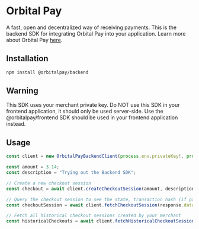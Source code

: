 # Orbital Pay

A fast, open and decentralized way of receiving payments. This is the backend SDK for integrating Orbital Pay into your application. Learn more about Orbital Pay [here](https://orbitalpay.xyz).

## Installation

```bash
npm install @orbitalpay/backend
```

## Warning
This SDK uses your merchant private key. Do NOT use this SDK in your frontend application, it should only be used server-side. Use the @orbitalpay/frontend SDK should be used in your frontend application instead.

## Usage

```typescript
const client = new OrbitalPayBackendClient(process.env.privateKey!, process.env.publicKey!);

const amount = 3.14;
const description = "Trying out the Backend SDK";

// Create a new checkout session
const checkout = await client.createCheckoutSession(amount, description);

// Query the checkout session to see the state, transaction hash (if paid) and other details
const checkoutSession = await client.fetchCheckoutSession(response.data?.transactionId);

// Fetch all historical checkout sessions created by your merchant
const historicalCheckouts = await client.fetchHistoricalCheckoutSessions();
```